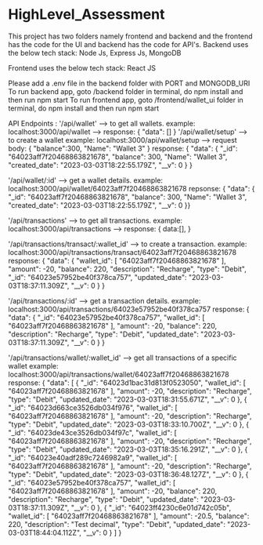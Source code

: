 # HighLevel_Assessment

This project has two folders namely frontend and backend and the frontend has the code for the UI and backend has the code for API's.
Backend uses the below tech stack:
Node Js, Express Js, MongoDB

Frontend uses the below tech stack:
React JS

Please add a .env file in the backend folder with PORT and MONGODB_URI
To run backend app, goto /backend folder in terminal, do npm install and then run npm start
To run frontend app, goto /frontend/wallet_ui folder in terminal, do npm install and then run npm start

API Endpoints :
'/api/wallet' --> to get all wallets.
example:
localhost:3000/api/wallet  --> 
response: {
    "data": []
}
'/api/wallet/setup' --> to create a wallet
example:
localhost:3000/api/wallet/setup --> 
request body: 
{
    "balance":300,
    "Name": "Wallet 3"
}
response: 
{
  "data": {
        "_id": "64023aff7f20468863821678",
        "balance": 300,
        "Name": "Wallet 3",
        "created_date": "2023-03-03T18:22:55.179Z",
        "__v": 0
    }
}

'/api/wallet/:id' --> get a wallet details.
example:
localhost:3000/api/wallet/64023aff7f20468863821678
repsonse: 
 {
 "data": {
        "_id": "64023aff7f20468863821678",
        "balance": 300,
        "Name": "Wallet 3",
        "created_date": "2023-03-03T18:22:55.179Z",
        "__v": 0
    }}



'/api/transactions' --> to get all transactions.
example:
localhost:3000/api/transactions --> 
response: {
  data:[],
}


'/api/transactions/transact/:wallet_id' --> to create a transaction.
example:
localhost:3000/api/transactions/transact/64023aff7f20468863821678
response: 
{
    "data": {
        "wallet_id": [
            "64023aff7f20468863821678"
        ],
        "amount": -20,
        "balance": 220,
        "description": "Recharge",
        "type": "Debit",
        "_id": "64023e57952be40f378ca757",
        "updated_date": "2023-03-03T18:37:11.309Z",
        "__v": 0
    }
}

'/api/transactions/:id' --> get a transaction details.
example:
localhost:3000/api/transactions/64023e57952be40f378ca757
response:
{
    "data": {
        "_id": "64023e57952be40f378ca757",
        "wallet_id": [
            "64023aff7f20468863821678"
        ],
        "amount": -20,
        "balance": 220,
        "description": "Recharge",
        "type": "Debit",
        "updated_date": "2023-03-03T18:37:11.309Z",
        "__v": 0
    }
}

'/api/transactions/wallet/:wallet_id' --> get all transactions of a specific wallet
example:
localhost:3000/api/transactions/wallet/64023aff7f20468863821678
response:
{
    "data": [
        {
            "_id": "64023d1bac31d813f0523050",
            "wallet_id": [
                "64023aff7f20468863821678"
            ],
            "amount": -20,
            "description": "Recharge",
            "type": "Debit",
            "updated_date": "2023-03-03T18:31:55.671Z",
            "__v": 0
        },
        {
            "_id": "64023d663ce3526db034f976",
            "wallet_id": [
                "64023aff7f20468863821678"
            ],
            "amount": -20,
            "description": "Recharge",
            "type": "Debit",
            "updated_date": "2023-03-03T18:33:10.700Z",
            "__v": 0
        },
        {
            "_id": "64023de43ce3526db034f97c",
            "wallet_id": [
                "64023aff7f20468863821678"
            ],
            "amount": -20,
            "description": "Recharge",
            "type": "Debit",
            "updated_date": "2023-03-03T18:35:16.291Z",
            "__v": 0
        },
        {
            "_id": "64023e40adf289c7246982a9",
            "wallet_id": [
                "64023aff7f20468863821678"
            ],
            "amount": -20,
            "description": "Recharge",
            "type": "Debit",
            "updated_date": "2023-03-03T18:36:48.127Z",
            "__v": 0
        },
        {
            "_id": "64023e57952be40f378ca757",
            "wallet_id": [
                "64023aff7f20468863821678"
            ],
            "amount": -20,
            "balance": 220,
            "description": "Recharge",
            "type": "Debit",
            "updated_date": "2023-03-03T18:37:11.309Z",
            "__v": 0
        },
        {
            "_id": "64023ff4230c6e01d742c05b",
            "wallet_id": [
                "64023aff7f20468863821678"
            ],
            "amount": -20.5,
            "balance": 220,
            "description": "Test decimal",
            "type": "Debit",
            "updated_date": "2023-03-03T18:44:04.112Z",
            "__v": 0
        }
    ]
}



